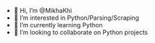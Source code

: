 - 👋 Hi, I’m @MikhaKhi
- 👀 I’m interested in Python/Parsing/Scraping
- 🌱 I’m currently learning Python
- 💞️ I’m looking to collaborate on Python projects


<!---
MikhaKhi/MikhaKhi is a ✨ special ✨ repository because its `README.md` (this file) appears on your GitHub profile.
You can click the Preview link to take a look at your changes.
--->
